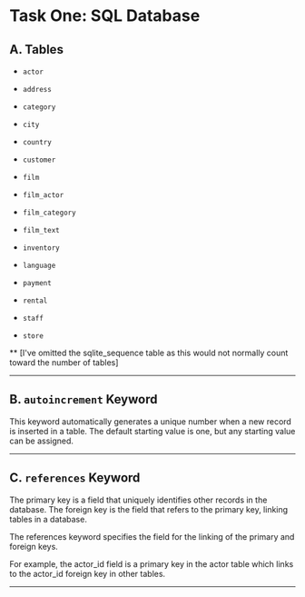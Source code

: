 # Task One: SQL Database
## A. Tables
* `actor`

* `address`

* `category`

* `city`

* `country`

* `customer`

* `film`

* `film_actor`

* `film_category`

* `film_text`

* `inventory`

* `language`

* `payment`

* `rental`

* `staff`

* `store`
  


**
[I've omitted the sqlite_sequence table as this would not normally count toward the number of tables]

---

## B. `autoincrement` Keyword
This keyword automatically generates a unique number when a new record is inserted in a table. The default starting value is one, but any starting value can be assigned.

---

## C. `references` Keyword
The primary key is a field that uniquely identifies other records in the database.  The foreign key is the field that refers to the primary key, linking tables in a database.


The references keyword specifies the field for the linking of the primary and foreign keys.

For example, the actor_id field is a primary key in the actor table which links to the actor_id foreign key in other tables.

---